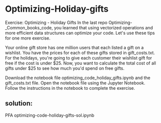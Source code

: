 # Optimizing-Holiday-gifts
Exercise: Optimizing - Holiday Gifts
In the last repo Optimizing-_Common_books_code, you learned that using vectorized operations and more efficient data structures can optimize your code. Let's use these tips for one more exercise.

Your online gift store has one million users that each listed a gift on a wishlist. You have the prices for each of these gifts stored in gift_costs.txt. For the holidays, you're going to give each customer their wishlist gift for free if the cost is under $25. Now, you want to calculate the total cost of all gifts under $25 to see how much you'd spend on free gifts.

Download the notebook file optimizing_code_holiday_gifts.ipynb and the gift_costs.txt file. Open the notebook file using the Jupyter Notebook. Follow the instructions in the notebook to complete the exercise.

## solution:
PFA optimizing-code-holiday-gifts-sol.ipynb
